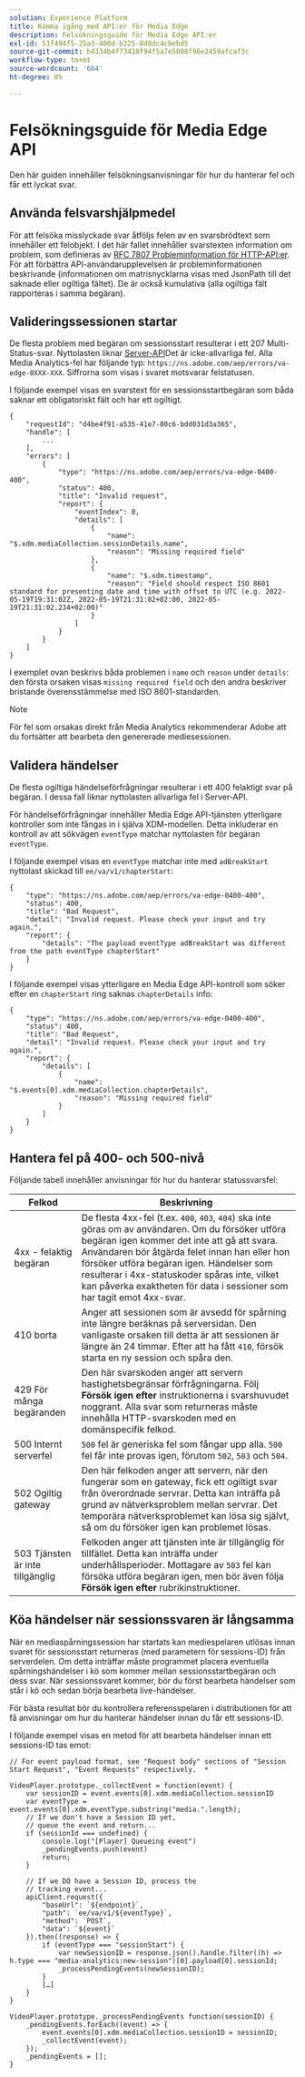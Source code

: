 ```yaml
---
solution: Experience Platform
title: Komma igång med API:er för Media Edge
description: Felsökningsguide för Media Edge API:er
exl-id: 51f494f5-25a3-400d-b225-8d8dc4cbebd5
source-git-commit: b4334b4f73428f94f5a7e5088f98e2459afcaf3c
workflow-type: tm+mt
source-wordcount: '664'
ht-degree: 0%

---
```


# Felsökningsguide för Media Edge API

Den här guiden innehåller felsökningsanvisningar för hur du hanterar fel och får ett lyckat svar.

## Använda felsvarshjälpmedel

För att felsöka misslyckade svar åtföljs felen av en svarsbrödtext som innehåller ett felobjekt. I det här fallet innehåller svarstexten information om problem, som definieras av [RFC 7807 Probleminformation för HTTP-API:er](https://datatracker.ietf.org/doc/html/rfc7807). För att förbättra API-användarupplevelsen är probleminformationen beskrivande (informationen om matrisnycklarna visas med JsonPath till det saknade eller ogiltiga fältet). De är också kumulativa (alla ogiltiga fält rapporteras i samma begäran).


## Valideringssessionen startar

De flesta problem med begäran om sessionsstart resulterar i ett 207 Multi-Status-svar.
Nyttolasten liknar [Server-API](../error-handling.md)Det är icke-allvarliga fel. Alla Media Analytics-fel har följande typ:  `https://ns.adobe.com/aep/errors/va-edge-0XXX-XXX`. Siffrorna som visas i svaret motsvarar felstatusen.

I följande exempel visas en svarstext för en sessionsstartbegäran som båda saknar ett obligatoriskt fält och har ett ogiltigt.

```
{
    "requestId": "d4be4f91-a535-41e7-80c6-bdd031d3a365",
    "handle": [
        ...
    ],
    "errors": [
        {
            "type": "https://ns.adobe.com/aep/errors/va-edge-0400-400",
            "status": 400,
            "title": "Invalid request",
            "report": {
                "eventIndex": 0,
                "details": [
                    {
                        "name": "$.xdm.mediaCollection.sessionDetails.name",
                        "reason": "Missing required field"
                    },
                    {
                        "name": "$.xdm.timestamp",
                        "reason": "Field should respect ISO 8601 standard for presenting date and time with offset to UTC (e.g. 2022-05-19T19:31:02Z, 2022-05-19T21:31:02+02:00, 2022-05-19T21:31:02.234+02:00)"
                    }
                ]
            }
        }
    ]
}
```

I exemplet ovan beskrivs båda problemen i `name` och `reason` under `details`: den första orsaken visas `missing required field` och den andra beskriver bristande överensstämmelse med ISO 8601-standarden.


>[!NOTE]
>
> För fel som orsakas direkt från Media Analytics rekommenderar Adobe att du fortsätter att bearbeta den genererade mediesessionen.

## Validera händelser

De flesta ogiltiga händelseförfrågningar resulterar i ett 400 felaktigt svar på begäran. I dessa fall liknar nyttolasten allvarliga fel i Server-API.

För händelseförfrågningar innehåller Media Edge API-tjänsten ytterligare kontroller som inte fångas in i själva XDM-modellen. Detta inkluderar en kontroll av att sökvägen `eventType` matchar nyttolasten för begäran `eventType`.


I följande exempel visas en `eventType` matchar inte med `adBreakStart` nyttolast skickad till `ee/va/v1/chapterStart`:

```
{
    "type": "https://ns.adobe.com/aep/errors/va-edge-0400-400",
    "status": 400,
    "title": "Bad Request",
    "detail": "Invalid request. Please check your input and try again.",
    "report": {
        "details": "The payload eventType adBreakStart was different from the path eventType chapterStart"
    }
}
```

I följande exempel visas ytterligare en Media Edge API-kontroll som söker efter en `chapterStart` ring saknas `chapterDetails` info:

```
{
    "type": "https://ns.adobe.com/aep/errors/va-edge-0400-400",
    "status": 400,
    "title": "Bad Request",
    "detail": "Invalid request. Please check your input and try again.",
    "report": {
        "details": [
            {
                "name": "$.events[0].xdm.mediaCollection.chapterDetails",
                "reason": "Missing required field"
            }
        ]
    }
}
```

## Hantera fel på 400- och 500-nivå

Följande tabell innehåller anvisningar för hur du hanterar statussvarsfel:


| Felkod | Beskrivning |
| ---------- | --------- |
| 4xx - felaktig begäran | De flesta 4xx-fel (t.ex. `400`, `403`, `404`) ska inte göras om av användaren. Om du försöker utföra begäran igen kommer det inte att gå att svara. Användaren bör åtgärda felet innan han eller hon försöker utföra begäran igen. Händelser som resulterar i 4xx-statuskoder spåras inte, vilket kan påverka exaktheten för data i sessioner som har tagit emot 4xx-svar. |
| 410 borta | Anger att sessionen som är avsedd för spårning inte längre beräknas på serversidan. Den vanligaste orsaken till detta är att sessionen är längre än 24 timmar. Efter att ha fått `410`, försök starta en ny session och spåra den. |
| 429 För många begäranden | Den här svarskoden anger att servern hastighetsbegränsar förfrågningarna. Följ **Försök igen efter** instruktionerna i svarshuvudet noggrant. Alla svar som returneras måste innehålla HTTP-svarskoden med en domänspecifik felkod. |
| 500 Internt serverfel | `500` fel är generiska fel som fångar upp alla. `500` fel får inte provas igen, förutom `502`, `503` och `504`. |
| 502 Ogiltig gateway | Den här felkoden anger att servern, när den fungerar som en gateway, fick ett ogiltigt svar från överordnade servrar. Detta kan inträffa på grund av nätverksproblem mellan servrar. Det temporära nätverksproblemet kan lösa sig självt, så om du försöker igen kan problemet lösas. |
| 503 Tjänsten är inte tillgänglig | Felkoden anger att tjänsten inte är tillgänglig för tillfället. Detta kan inträffa under underhållsperioder. Mottagare av `503` fel kan försöka utföra begäran igen, men bör även följa **Försök igen efter** rubrikinstruktioner. |


## Köa händelser när sessionssvaren är långsamma

När en mediaspårningssession har startats kan mediespelaren utlösas innan svaret för sessionsstart returneras (med parametern för sessions-ID) från serverdelen. Om detta inträffar måste programmet placera eventuella spårningshändelser i kö som kommer mellan sessionsstartbegäran och dess svar. När sessionssvaret kommer, bör du först bearbeta händelser som står i kö och sedan börja bearbeta live-händelser.

För bästa resultat bör du kontrollera referensspelaren i distributionen för att få anvisningar om hur du hanterar händelser innan du får ett sessions-ID.

I följande exempel visas en metod för att bearbeta händelser innan ett sessions-ID tas emot:


```
// For event payload format, see "Request body" sections of "Session Start Request", "Event Requests" respectively.  *
 
VideoPlayer.prototype._collectEvent = function(event) {
    var sessionID = event.events[0].xdm.mediaCollection.sessionID
    var eventType = event.events[0].xdm.eventType.substring("media.".length);
    // If we don't have a Session ID yet,
    // queue the event and return...
    if (sessionId === undefined) {
        console.log("[Player] Queueing event")
        _pendingEvents.push(event)
        return;
    }
 
    // If we DO have a Session ID, process the
    // tracking event...
    apiClient.request({
        "baseUrl": `${endpoint}`,
        "path": `ee/va/v1/${eventType}`,
        "method": `POST`,
        "data": `${event}`
    }).then((response) => {
        if (eventType === "sessionStart") {
            var newSessionID = response.json().handle.filter((h) => h.type === "media-analytics:new-session")[0].payload[0].sessionId;
            _processPendingEvents(newSessionID);
        }
        […]
    }
}
 
VideoPlayer.prototype._processPendingEvents function(sessionID) {
    _pendingEvents.forEach((event) => {
        event.events[0].xdm.mediaCollection.sessionID = sessionID;
        _collectEvent(event);
    });
    _pendingEvents = [];
}
```
